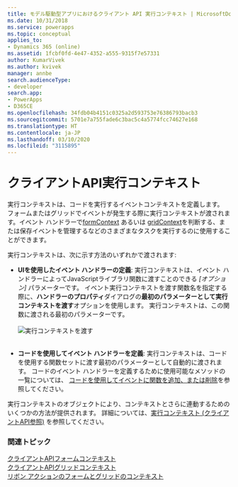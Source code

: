 ```yaml
---
title: モデル駆動型アプリにおけるクライアント API 実行コンテキスト | MicrosoftDocs
ms.date: 10/31/2018
ms.service: powerapps
ms.topic: conceptual
applies_to:
- Dynamics 365 (online)
ms.assetid: 1fcbf0fd-4e47-4352-a555-9315f7e57331
author: KumarVivek
ms.author: kvivek
manager: annbe
search.audienceType:
- developer
search.app:
- PowerApps
- D365CE
ms.openlocfilehash: 34fdb04b4151c0325a2d593753e76386793bacb3
ms.sourcegitcommit: 5701e7a755fade6c3bac5c4a5774fcc74627e168
ms.translationtype: HT
ms.contentlocale: ja-JP
ms.lasthandoff: 03/10/2020
ms.locfileid: "3115895"
---
```

# <a name="client-api-execution-context"></a>クライアントAPI実行コンテキスト



実行コンテキストは、コードを実行するイベントコンテキストを定義します。 フォームまたはグリッドでイベントが発生する際に実行コンテキストが渡されます。イベント ハンドラーで[formContext](clientapi-form-context.md) あるいは [gridContext](clientapi-grid-context.md)を判断する、または保存イベントを管理するなどのさまざまなタスクを実行するのに使用することができます。 

実行コンテキストは、次に示す方法のいずれかで渡されます:

- **UIを使用したイベント ハンドラーの定義**: 実行コンテキストは、イベント ハンドラーによってJavaScriptライブラリ関数に渡すことのできる *[オプション]* パラメーターです。 イベント実行コンテキストを渡す関数名を指定する際に、**ハンドラーのプロパティ**ダイアログの**最初のパラメーターとして実行コンテキストを渡す**オプションを使用します。 実行コンテキストは、この関数に渡される最初のパラメーターです。<br/><br/>
![実行コンテキストを渡す](../media/ClientAPI-PassExecutionContext.png)<br/><br/>

- **コードを使用してイベント ハンドラーを定義**: 実行コンテキストは、コードを使用する関数セットに渡す最初のパラメーターとして自動的に渡されます。 コードのイベント ハンドラーを定義するために使用可能なメソッドの一覧については、 [コードを使用してイベントに関数を追加、または削除](events-forms-grids.md#add-or-remove-event-handler-function-to-event-using-code)を参照してください。 

実行コンテキストのオブジェクトにより、コンテキストとさらに連動するためのいくつかの方法が提供されます。 詳細については、[実行コンテキスト (クライアントAPI参照)](reference/execution-context.md) を参照してください。


### <a name="related-topics"></a>関連トピック

 [クライアントAPIフォームコンテキスト](clientapi-form-context.md)<br>
 [クライアントAPIグリッドコンテキスト](clientapi-grid-context.md)<br>
 [リボン アクションのフォームとグリッドのコンテキスト](../pass-data-page-parameter-ribbon-actions.md#form-and-grid-context-in-ribbon-actions)


